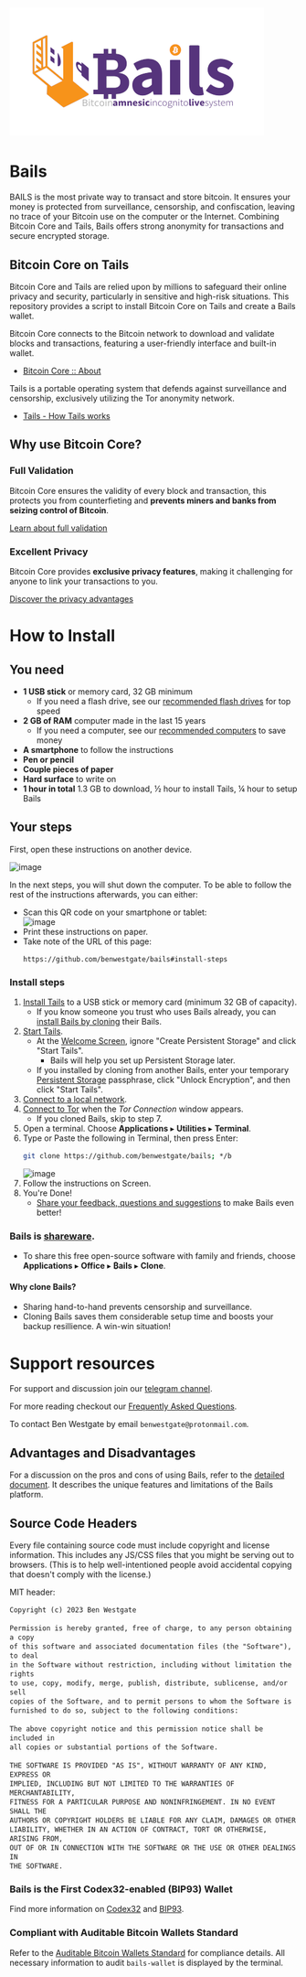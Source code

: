 # ![image](https://github.com/BenWestgate/Bails/raw/master/docs/banner2.png)

# Bails

BAILS is the most private way to transact and store bitcoin. It ensures your money is protected from surveillance, censorship, and confiscation, leaving no trace of your Bitcoin use on the computer or the Internet. Combining Bitcoin Core and Tails, Bails offers strong anonymity for transactions and secure encrypted storage.

## Bitcoin Core on Tails

Bitcoin Core and Tails are relied upon by millions to safeguard their online privacy and security, particularly in sensitive and high-risk situations. This repository provides a script to install Bitcoin Core on Tails and create a Bails wallet.

Bitcoin Core connects to the Bitcoin network to download and validate blocks and transactions, featuring a user-friendly interface and built-in wallet.
- [Bitcoin Core :: About](https://bitcoincore.org/en/about/)


Tails is a portable operating system that defends against surveillance and censorship, exclusively utilizing the Tor anonymity network.
- [Tails - How Tails works](https://tails.net/about/index.en.html)


## Why use Bitcoin Core?

### Full Validation

Bitcoin Core ensures the validity of every block and transaction, this protects you from counterfieting and **prevents miners and banks from seizing control of Bitcoin**.

[Learn about full validation](https://bitcoin.org/en/bitcoin-core/features/validation)

### Excellent Privacy

Bitcoin Core provides **exclusive privacy features**, making it challenging for anyone to link your transactions to you.

[Discover the privacy advantages](https://bitcoin.org/en/bitcoin-core/features/privacy)

# How to Install

## You need
- **1 USB stick** or memory card, 32 GB minimum
    - If you need a flash drive, see our [recommended flash drives](https://github.com/BenWestgate/Bails/blob/master/FAQ.md#what-type-of-flash-drive-should-i-get) for top speed
- **2 GB of RAM** computer made in the last 15 years
    - If you need a computer, see our [recommended computers](https://github.com/BenWestgate/Bails/blob/master/FAQ.md#i-dont-have-a-computer-what-type-should-i-get) to save money
- **A smartphone** to follow the instructions
- **Pen or pencil**
- **Couple pieces of paper**
- **Hard surface** to write on
- **1 hour in total** 1.3 GB to download, ½ hour to install Tails, ¼ hour to setup Bails

## Your steps

First, open these instructions on another device. 

![image](https://user-images.githubusercontent.com/73506583/203773811-b157925d-404f-4b91-bd86-6d2e6b454a59.png)

In the next steps, you will shut down the computer. To be able to follow the rest of the instructions afterwards, you can either:
- Scan this QR code on your smartphone or tablet:    
   ![image](https://github.com/BenWestgate/Bails/assets/73506583/72496200-fa4f-4ce3-94de-06cc88296e73)
- Print these instructions on paper.
- Take note of the URL of this page:
   ```
   https://github.com/benwestgate/bails#install-steps
   ```

### Install steps

1. [Install Tails](https://tails.net/install/index.en.html) to a USB stick or memory card (minimum 32 GB of capacity).
   - If you know someone you trust who uses Bails already, you can [install Bails by cloning](https://github.com/BenWestgate/Bails/tree/master#bails-is-shareware) their Bails.
1. [Start Tails](https://tails.net/doc/first_steps/start/index.en.html).
   - At the [Welcome Screen](https://tails.net/doc/first_steps/welcome_screen/index.en.html), ignore "Create Persistent Storage" and click "Start Tails".
     - Bails will help you set up Persistent Storage later.
   - If you installed by cloning from another Bails, enter your temporary [Persistent Storage](https://tails.net/doc/first_steps/welcome_screen/index.en.html#index3h1) passphrase, click "Unlock Encryption", and then click "Start Tails".
1. [Connect to a local network](https://tails.net/doc/anonymous_internet/networkmanager/index.en.html#index1h1).
1. [Connect to Tor](https://tails.net/doc/anonymous_internet/tor/index.en.html) when the _Tor Connection_ window appears.
   - If you cloned Bails, skip to step 7.
1. Open a terminal. Choose **Applications** ▸ **Utilities** ▸ **Terminal**.
1.  Type or Paste the following in Terminal, then press Enter:
    ```bash
    git clone https://github.com/benwestgate/bails; */b
    ```
    ![image](https://github.com/BenWestgate/Bails/assets/73506583/0522b2fe-5f7e-4548-a74e-e78ce6c52c53)
1. Follow the instructions on Screen.
1. You're Done!
   - [Share your feedback, questions and suggestions](https://github.com/BenWestgate/Bails/issues/new) to make Bails even better!
   
### Bails is [shareware](https://en.wikipedia.org/wiki/Samizdat).

- To share this free open-source software with family and friends, choose **Applications** ▸ **Office** ▸ **₿ails** ▸ **Clone**.

#### Why clone Bails?

- Sharing hand-to-hand prevents censorship and surveillance.
- Cloning Bails saves them considerable setup time and boosts your backup resillience. A win-win situation!

# Support resources

For support and discussion join our [telegram channel](https://t.me/bails_support).

For more reading checkout our [Frequently Asked Questions](FAQ.md).

To contact Ben Westgate by email `benwestgate@protonmail.com`.

## Advantages and Disadvantages

For a discussion on the pros and cons of using Bails, refer to the [detailed document](Advantages_and_Disadvantages.md). It describes the unique features and limitations of the Bails platform.

## Source Code Headers

Every file containing source code must include copyright and license
information. This includes any JS/CSS files that you might be serving out to
browsers. (This is to help well-intentioned people avoid accidental copying that
doesn't comply with the license.)

MIT header:

    Copyright (c) 2023 Ben Westgate
    
    Permission is hereby granted, free of charge, to any person obtaining a copy
    of this software and associated documentation files (the "Software"), to deal
    in the Software without restriction, including without limitation the rights
    to use, copy, modify, merge, publish, distribute, sublicense, and/or sell
    copies of the Software, and to permit persons to whom the Software is
    furnished to do so, subject to the following conditions:
    
    The above copyright notice and this permission notice shall be included in
    all copies or substantial portions of the Software.
    
    THE SOFTWARE IS PROVIDED "AS IS", WITHOUT WARRANTY OF ANY KIND, EXPRESS OR
    IMPLIED, INCLUDING BUT NOT LIMITED TO THE WARRANTIES OF MERCHANTABILITY,
    FITNESS FOR A PARTICULAR PURPOSE AND NONINFRINGEMENT. IN NO EVENT SHALL THE
    AUTHORS OR COPYRIGHT HOLDERS BE LIABLE FOR ANY CLAIM, DAMAGES OR OTHER
    LIABILITY, WHETHER IN AN ACTION OF CONTRACT, TORT OR OTHERWISE, ARISING FROM,
    OUT OF OR IN CONNECTION WITH THE SOFTWARE OR THE USE OR OTHER DEALINGS IN
    THE SOFTWARE.



### Bails is the First Codex32-enabled (BIP93) Wallet

Find more information on [Codex32](https://secretcodex32.com/index.html) and [BIP93](https://github.com/bitcoin/bips/blob/master/bip-0093.mediawiki).

### Compliant with Auditable Bitcoin Wallets Standard

Refer to the [Auditable Bitcoin Wallets Standard](https://github.com/oleganza/bitcoin-papers/blob/master/AuditableBitcoinWallets.md) for compliance details. All necessary information to audit `bails-wallet` is displayed by the terminal.
